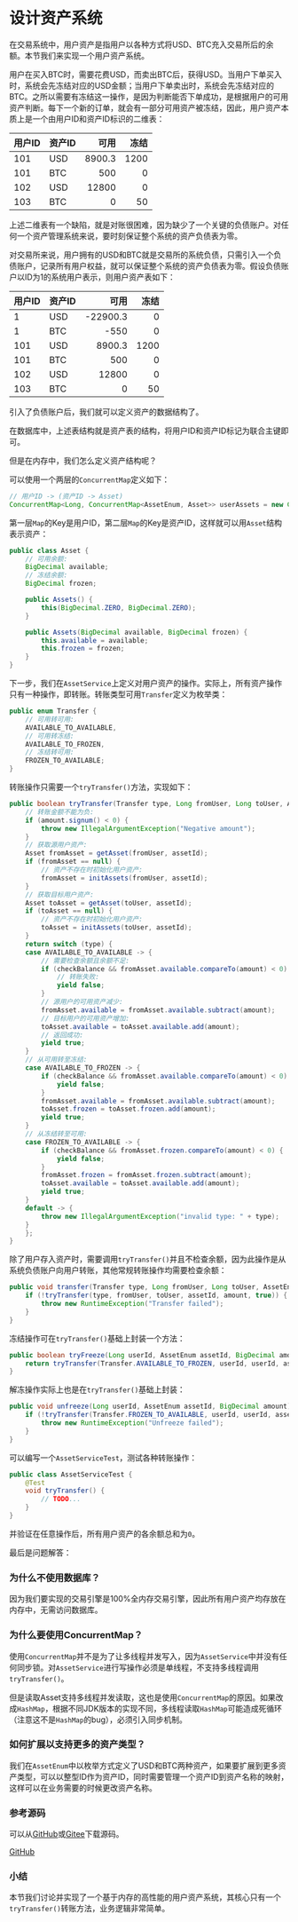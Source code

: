 # 设计资产系统

在交易系统中，用户资产是指用户以各种方式将USD、BTC充入交易所后的余额。本节我们来实现一个用户资产系统。

用户在买入BTC时，需要花费USD，而卖出BTC后，获得USD。当用户下单买入时，系统会先冻结对应的USD金额；当用户下单卖出时，系统会先冻结对应的BTC。之所以需要有冻结这一操作，是因为判断能否下单成功，是根据用户的可用资产判断。每下一个新的订单，就会有一部分可用资产被冻结，因此，用户资产本质上是一个由用户ID和资产ID标识的二维表：

| 用户ID | 资产ID | 可用 | 冻结 |
|-------|--------|-----:|----:|
|    101 | USD   | 8900.3 | 1200 |
|    101 | BTC   |    500 | 0 |
|    102 | USD   |  12800 | 0 |
|    103 | BTC   |      0 | 50 |

上述二维表有一个缺陷，就是对账很困难，因为缺少了一个关键的负债账户。对任何一个资产管理系统来说，要时刻保证整个系统的资产负债表为零。

对交易所来说，用户拥有的USD和BTC就是交易所的系统负债，只需引入一个负债账户，记录所有用户权益，就可以保证整个系统的资产负债表为零。假设负债账户以ID为1的系统用户表示，则用户资产表如下：

| 用户ID | 资产ID | 可用 | 冻结 |
|-------|--------|-----:|----:|
|      1 | USD   | -22900.3 | 0 |
|      1 | BTC   |     -550 | 0 |
|    101 | USD   | 8900.3 | 1200 |
|    101 | BTC   |    500 | 0 |
|    102 | USD   |  12800 | 0 |
|    103 | BTC   | 0 | 50 |

引入了负债账户后，我们就可以定义资产的数据结构了。

在数据库中，上述表结构就是资产表的结构，将用户ID和资产ID标记为联合主键即可。

但是在内存中，我们怎么定义资产结构呢？

可以使用一个两层的`ConcurrentMap`定义如下：

```java
// 用户ID -> (资产ID -> Asset)
ConcurrentMap<Long, ConcurrentMap<AssetEnum, Asset>> userAssets = new ConcurrentHashMap<>();
```

第一层`Map`的Key是用户ID，第二层`Map`的Key是资产ID，这样就可以用`Asset`结构表示资产：

```java
public class Asset {
    // 可用余额:
    BigDecimal available;
    // 冻结余额:
    BigDecimal frozen;

    public Assets() {
        this(BigDecimal.ZERO, BigDecimal.ZERO);
    }

    public Assets(BigDecimal available, BigDecimal frozen) {
        this.available = available;
        this.frozen = frozen;
    }
}
```

下一步，我们在`AssetService`上定义对用户资产的操作。实际上，所有资产操作只有一种操作，即转账。转账类型可用`Transfer`定义为枚举类：

```java
public enum Transfer {
    // 可用转可用:
    AVAILABLE_TO_AVAILABLE,
    // 可用转冻结:
    AVAILABLE_TO_FROZEN,
    // 冻结转可用:
    FROZEN_TO_AVAILABLE;
}
```

转账操作只需要一个`tryTransfer()`方法，实现如下：

```java
public boolean tryTransfer(Transfer type, Long fromUser, Long toUser, AssetEnum assetId, BigDecimal amount, boolean checkBalance) {
    // 转账金额不能为负:
    if (amount.signum() < 0) {
        throw new IllegalArgumentException("Negative amount");
    }
    // 获取源用户资产:
    Asset fromAsset = getAsset(fromUser, assetId);
    if (fromAsset == null) {
        // 资产不存在时初始化用户资产:
        fromAsset = initAssets(fromUser, assetId);
    }
    // 获取目标用户资产:
    Asset toAsset = getAsset(toUser, assetId);
    if (toAsset == null) {
        // 资产不存在时初始化用户资产:
        toAsset = initAssets(toUser, assetId);
    }
    return switch (type) {
    case AVAILABLE_TO_AVAILABLE -> {
        // 需要检查余额且余额不足:
        if (checkBalance && fromAsset.available.compareTo(amount) < 0) {
            // 转账失败:
            yield false;
        }
        // 源用户的可用资产减少:
        fromAsset.available = fromAsset.available.subtract(amount);
        // 目标用户的可用资产增加:
        toAsset.available = toAsset.available.add(amount);
        // 返回成功:
        yield true;
    }
    // 从可用转至冻结:
    case AVAILABLE_TO_FROZEN -> {
        if (checkBalance && fromAsset.available.compareTo(amount) < 0) {
            yield false;
        }
        fromAsset.available = fromAsset.available.subtract(amount);
        toAsset.frozen = toAsset.frozen.add(amount);
        yield true;
    }
    // 从冻结转至可用:
    case FROZEN_TO_AVAILABLE -> {
        if (checkBalance && fromAsset.frozen.compareTo(amount) < 0) {
            yield false;
        }
        fromAsset.frozen = fromAsset.frozen.subtract(amount);
        toAsset.available = toAsset.available.add(amount);
        yield true;
    }
    default -> {
        throw new IllegalArgumentException("invalid type: " + type);
    }
    };
}
```

除了用户存入资产时，需要调用`tryTransfer()`并且不检查余额，因为此操作是从系统负债账户向用户转账，其他常规转账操作均需要检查余额：

```java
public void transfer(Transfer type, Long fromUser, Long toUser, AssetEnum assetId, BigDecimal amount) {
    if (!tryTransfer(type, fromUser, toUser, assetId, amount, true)) {
        throw new RuntimeException("Transfer failed");
    }
}
```

冻结操作可在`tryTransfer()`基础上封装一个方法：

```java
public boolean tryFreeze(Long userId, AssetEnum assetId, BigDecimal amount) {
    return tryTransfer(Transfer.AVAILABLE_TO_FROZEN, userId, userId, assetId, amount, true);
}
```

解冻操作实际上也是在`tryTransfer()`基础上封装：

```java
public void unfreeze(Long userId, AssetEnum assetId, BigDecimal amount) {
    if (!tryTransfer(Transfer.FROZEN_TO_AVAILABLE, userId, userId, assetId, amount, true)) {
        throw new RuntimeException("Unfreeze failed");
    }
}
```

可以编写一个`AssetServiceTest`，测试各种转账操作：

```java
public class AssetServiceTest {
    @Test
    void tryTransfer() {
        // TODO...
    }
}
```

并验证在任意操作后，所有用户资产的各余额总和为`0`。

最后是问题解答：

### 为什么不使用数据库？

因为我们要实现的交易引擎是100%全内存交易引擎，因此所有用户资产均存放在内存中，无需访问数据库。

### 为什么要使用ConcurrentMap？

使用`ConcurrentMap`并不是为了让多线程并发写入，因为`AssetService`中并没有任何同步锁。对`AssetService`进行写操作必须是单线程，不支持多线程调用`tryTransfer()`。

但是读取Asset支持多线程并发读取，这也是使用`ConcurrentMap`的原因。如果改成`HashMap`，根据不同JDK版本的实现不同，多线程读取`HashMap`可能造成死循环（注意这不是`HashMap`的bug），必须引入同步机制。

### 如何扩展以支持更多的资产类型？

我们在`AssetEnum`中以枚举方式定义了USD和BTC两种资产，如果要扩展到更多资产类型，可以以整型ID作为资产ID，同时需要管理一个资产ID到资产名称的映射，这样可以在业务需要的时候更改资产名称。

### 参考源码

可以从[GitHub](https://github.com/michaelliao/warpexchange/tree/main/step-by-step/step-2)或[Gitee](https://gitee.com/liaoxuefeng/warpexchange/tree/main/step-by-step/step-2/)下载源码。

<a class="git-explorer" href="https://github.com/michaelliao/warpexchange/tree/main/step-by-step/step-2">GitHub</a>

### 小结

本节我们讨论并实现了一个基于内存的高性能的用户资产系统，其核心只有一个`tryTransfer()`转账方法，业务逻辑非常简单。
